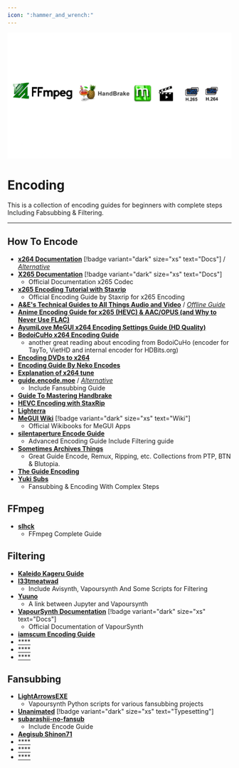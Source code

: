 ```yaml
---
icon: ":hammer_and_wrench:"
---
```


![](/static/assets/banner/encoding.png)
# Encoding

This is a collection of encoding guides for beginners with complete steps Including Fabsubbing & Filtering.
___

## How To Encode
- [**x264 Documentation**](http://www.chaneru.com/Roku/HLS/X264_Settings.htm) [!badge variant="dark" size="xs" text="Docs"] / [*Alternative*](https://encodingwissen.de/codecs/x264/referenz/)
- [**X265 Documentation**](https://x265.readthedocs.io/en/master/) [!badge variant="dark" size="xs" text="Docs"]
    - Official Documentation x265 Codec
- [**x265 Encoding Tutorial with Staxrip**](https://staxrip.github.io/x265-encoding-tutorial/#configuring-the-video-encoder)
    - Official Encoding Guide by Staxrip for x265 Encoding
- [**A&E's Technical Guides to All Things Audio and Video**](https://www.animemusicvideos.org/guides/avtech31/) / [*Offline Guide*](https://www.animemusicvideos.org/guides/avtech31/EADFAGLOLZ-20101010.zip)
- [**Anime Encoding Guide for x265 (HEVC) & AAC/OPUS (and Why to Never Use FLAC)**](https://kokomins.wordpress.com/2019/10/10/anime-encoding-guide-for-x265-and-why-to-never-use-flac/)
- [**AyumiLove MeGUI x264 Encoding Settings Guide (HD Quality)**](https://ayumilove.net/ayumilove-megui-x264-encoding-settings-guide-hd-quality/)
- [**BodoiCuHo x264 Encoding Guide**](https://bodoicuho.ucoz.ru/)
    - another great reading about encoding from BodoiCuHo (encoder for TayTo, VietHD and internal encoder for HDBits.org)
- [**Encoding DVDs to x264**](https://github.com/Dobatymo/qshqencodingguide/blob/master/EncodingGuide.md)
- [**Encoding Guide By Neko Encodes**](https://docs.google.com/document/d/1Ev_hqUnHAztvUxg4X3VFlb8W728wphg-el7K_4pPlr8/edit?pli=1)
- [**Explanation of x264 tune**](https://superuser.com/questions/564402/explanation-of-x264-tune)
- [**guide.encode.moe**](https://guide.encode.moe/) / [*Alternative*](https://guideencodemoe-mkdocs.readthedocs.io/)
    - Include Fansubbing Guide
- [**Guide To Mastering Handbrake**](https://www.rapidseedbox.com/blog/guide-to-mastering-handbrake)
- [**HEVC Encoding with StaxRip**](https://telegra.ph/HEVC-Encoding-with-StaxRip-Settings-for-best-compression-included-05-12)
- [**Lighterra**](https://www.lighterra.com/papers/videoencodingh264/)
- [**MeGUI Wiki**](https://en.wikibooks.org/wiki/MeGUI) [!badge variant="dark" size="xs" text="Wiki"]
    - Official Wikibooks for MeGUI Apps
- [**silentaperture Encode Guide**](https://silentaperture.gitlab.io/mdbook-guide/)
    - Advanced Encoding Guide Include Filtering guide
- [**Sometimes Archives Things**](https://sometimes-archives-things.github.io/archived-things/)
    - Great Guide Encode, Remux, Ripping, etc. Collections from PTP, BTN & Blutopia.
- [**The Guide Encoding**](https://encoding-guide.neocities.org/)
- [**Yuki Subs**](https://yukisubs.wordpress.com/guides/)
    - Fansubbing & Encoding With Complex Steps


## FFmpeg
- [**slhck**](https://slhck.info/posts/)
    - FFmpeg Complete Guide


## Filtering
- [**Kaleido Kageru Guide**](https://blog.kageru.moe/)
- [**l33tmeatwad**](https://www.l33tmeatwad.com/about)
    - Include Avisynth, Vapoursynth And Some Scripts for Filtering
- [**Yuuno**](https://yuuno.encode.moe/)
    - A link between Jupyter and Vapoursynth
- [**VapourSynth Documentation**](http://www.vapoursynth.com/doc/) [!badge variant="dark" size="xs" text="Docs"]
    - Official Documentation of VapourSynth  
- [**iamscum Encoding Guide**](https://iamscum.wordpress.com/_test1/)
- [****]()
- [****]()
- [****]()

## Fansubbing
- [**LightArrowsEXE**](https://github.com/LightArrowsEXE/Encoding-Projects)
    - Vapoursynth Python scripts for various fansubbing projects
- [**Unanimated**](https://unanimated.github.io/) [!badge variant="dark" size="xs" text="Typesetting"]
- [**subarashii-no-fansub**](https://subarashii-no-fansub.github.io/Subbing-Tutorial/)
    - Include Encode Guide
- [**Aegisub Shinon71**](https://aegisub.shinon71.moe/)
- [****]()
- [****]()
- [****]()